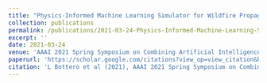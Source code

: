 ```yaml
---
title: "Physics-Informed Machine Learning Simulator for Wildfire Propagation"
collection: publications
permalink: /publications/2021-03-24-Physics-Informed-Machine-Learning-Simulator-for-Wildfire-Propagation
excerpt: ''
date: 2021-03-24
venue: 'AAAI 2021 Spring Symposium on Combining Artificial Intelligence and Machine Learning with Physical Sciences'
paperurl: 'https://scholar.google.com/citations?view_op=view_citation&hl=en&user=rTk6DZgAAAAJ&sortby=pubdate&citation_for_view=rTk6DZgAAAAJ:qjMakFHDy7sC&gmla=AJsN-F4XlU6Ew2u8lbABcn7160wrgWpicNvWDg6qe1Z2hG_dVY2ir7IRRP_WzPbM9T48HN0E70HaFt_suz2j5_Hjzd01lCmifw8PsQv0zes1pjJLO0JeF3I&sciund=11780103975415497734'
citation: 'L Bottero et al (2021), AAAI 2021 Spring Symposium on Combining Artificial Intelligence and Machine Learning with Physical Sciences'
---
```

